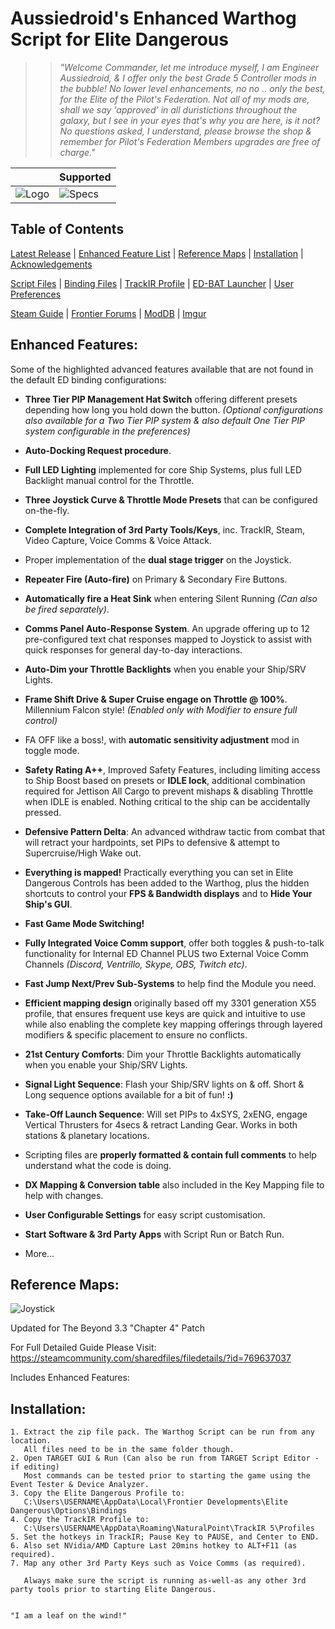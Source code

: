 # Aussiedroid's Enhanced Warthog Script for Elite Dangerous

>> _"Welcome Commander, let me introduce myself, I am Engineer Aussiedroid, & I offer only the best Grade 5 Controller mods in the bubble! No lower level enhancements, no no .. only the best, for the Elite of the Pilot's Federation. Not all of my mods are, shall we say 'approved' in all duristictions throughout the galaxy, but I see in your eyes that's why you are here, is it not? No questions asked, I understand, please browse the shop & remember for Pilot's Federation Members upgrades are free of charge."_



` ` | Supported
------------ | -------------
![Logo](https://github.com/Aussiedroid/AD-ED-EnhancedWarthogScript/blob/beta/Maps/folder-small.jpg) | ![Specs](https://github.com/Aussiedroid/AD-ED-EnhancedWarthogScript/blob/beta/Untitled2.png)

## Table of Contents ##

[Latest Release]() | [Enhanced Feature List]() | [Reference Maps]() | [Installation]() | [Acknowledgements]()

[Script Files]() | [Binding Files]() | [TrackIR Profile]() | [ED-BAT Launcher]() | [User Preferences]()

[Steam Guide]() | [Frontier Forums]() | [ModDB]() | [Imgur]()


## Enhanced Features: ##

Some of the highlighted advanced features available that are not found in the default ED binding configurations:

- __Three Tier PIP Management Hat Switch__ offering different presets depending how long you hold down the button. _(Optional configurations also available for a Two Tier PIP system & also default One Tier PIP system configurable in the preferences)_
    
- __Auto-Docking Request procedure__.
    
- __Full LED Lighting__ implemented for core Ship Systems, plus full LED Backlight manual control for the Throttle.
    
- __Three Joystick Curve & Throttle Mode Presets__ that can be configured on-the-fly.
    
- __Complete Integration of 3rd Party Tools/Keys__, inc. TrackIR, Steam, Video Capture, Voice Comms & Voice Attack.
    
- Proper implementation of the __dual stage trigger__ on the Joystick.
    
- __Repeater Fire (Auto-fire)__ on Primary & Secondary Fire Buttons.
    
- __Automatically fire a Heat Sink__ when entering Silent Running _(Can also be fired separately)_.
    
- __Comms Panel Auto-Response System__. An upgrade offering up to 12 pre-configured text chat responses mapped to Joystick to assist with quick responses for general day-to-day interactions.
    
- __Auto-Dim your Throttle Backlights__ when you enable your Ship/SRV Lights.
    
- __Frame Shift Drive & Super Cruise engage on Throttle @ 100%__. Millennium Falcon style! _(Enabled only with Modifier to ensure full control)_
    
- FA OFF like a boss!, with __automatic sensitivity adjustment__ mod in toggle mode.
    
- __Safety Rating A++__, Improved Safety Features, including limiting access to Ship Boost based on presets or __IDLE lock__, additional combination required for Jettison All Cargo to prevent mishaps & disabling Throttle when IDLE is enabled. Nothing critical to the ship can be accidentally pressed.
    
- __Defensive Pattern Delta__: An advanced withdraw tactic from combat that will retract your hardpoints, set PIPs to defensive & attempt to Supercruise/High Wake out.
    
- __Everything is mapped!__ Practically everything you can set in Elite Dangerous Controls has been added to the Warthog, plus the hidden shortcuts to control your __FPS & Bandwidth displays__ and to __Hide Your Ship's GUI__.
    
- __Fast Game Mode Switching!__
    
- __Fully Integrated Voice Comm support__, offer both toggles & push-to-talk functionality for Internal ED Channel PLUS two External Voice Comm Channels _(Discord, Ventrillo, Skype, OBS, Twitch etc)_.
    
- __Fast Jump Next/Prev Sub-Systems__ to help find the Module you need.
    
- __Efficient mapping design__ originally based off my 3301 generation X55 profile, that ensures frequent use keys are quick and intuitive to use while also enabling the complete key mapping offerings through layered modifiers & specific placement to ensure no conflicts.
    
- __21st Century Comforts__: Dim your Throttle Backlights automatically when you enable your Ship/SRV Lights.
    
- __Signal Light Sequence__: Flash your Ship/SRV lights on & off. Short & Long sequence options available for a bit of fun! __:)__
    
- __Take-Off Launch Sequence__: Will set PIPs to 4xSYS, 2xENG, engage Vertical Thrusters for 4secs & retract Landing Gear. Works in both stations & planetary locations.
    
- Scripting files are __properly formatted & contain full comments__ to help understand what the code is doing.
    
- __DX Mapping & Conversion table__ also included in the Key Mapping file to help with changes.
    
- __User Configurable Settings__ for easy script customisation.
    
- __Start Software & 3rd Party Apps__ with Script Run or Batch Run.

- More...


## Reference Maps: ##

![Joystick](https://steamuserimages-a.akamaihd.net/ugc/940587658405000389/78F8D80F0E8182768C52CB526FF419EC5682AA97/)

Updated for The Beyond 3.3 "Chapter 4" Patch

For Full Detailed Guide Please Visit: https://steamcommunity.com/sharedfiles/filedetails/?id=769637037


Includes Enhanced Features:

    

## Installation: ##

    1. Extract the zip file pack. The Warthog Script can be run from any location. 
       All files need to be in the same folder though.
    2. Open TARGET GUI & Run (Can also be run from TARGET Script Editor - if editing)
       Most commands can be tested prior to starting the game using the Event Tester & Device Analyzer.
    3. Copy the Elite Dangerous Profile to:
       C:\Users\USERNAME\AppData\Local\Frontier Developments\Elite Dangerous\Options\Bindings
    4. Copy the TrackIR Profile to:
       C:\Users\USERNAME\AppData\Roaming\NaturalPoint\TrackIR 5\Profiles
    5. Set the hotkeys in TrackIR; Pause Key to PAUSE, and Center to END.
    6. Also set NVidia/AMD Capture Last 20mins hotkey to ALT+F11 (as required).
    7. Map any other 3rd Party Keys such as Voice Comms (as required).
    
       Always make sure the script is running as-well-as any other 3rd party tools prior to starting Elite Dangerous.


    "I am a leaf on the wind!"



